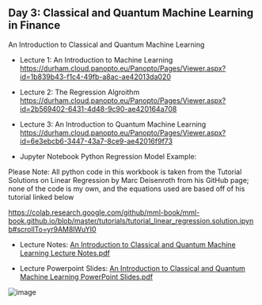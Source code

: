 ## Day 3: Classical and Quantum Machine Learning in Finance

An Introduction to Classical and Quantum Machine Learning


- Lecture 1: An Introduction to Machine Learning 
  https://durham.cloud.panopto.eu/Panopto/Pages/Viewer.aspx?id=1b839b43-f1c4-49fb-a8ac-ae42013da020
- Lecture 2: The Regression Algroithm
  https://durham.cloud.panopto.eu/Panopto/Pages/Viewer.aspx?id=2b569402-6431-4d48-9c90-ae420164a708
- Lecture 3: An Introduction to Quantum Machine Learning
  https://durham.cloud.panopto.eu/Panopto/Pages/Viewer.aspx?id=6e3ebcb6-3447-43a7-8ce9-ae42016f9f73

- Jupyter Notebook Python Regression Model Example:

Please Note: All python code in this workbook is taken from the Tutorial Solutions on Linear Regression by Marc Deisenroth from his GitHub page; none of the code is my own, and the equations used are based off of his tutorial linked below

https://colab.research.google.com/github/mml-book/mml-book.github.io/blob/master/tutorials/tutorial_linear_regression.solution.ipynb#scrollTo=yr9AM8lWuYI0

- Lecture Notes: [An Introduction to Classical and Quantum Machine Learning Lecture Notes.pdf](https://github.com/theheavygluon/QuantumFinance/files/8134311/An.Introduction.to.Classical.and.Quantum.Machine.Learning.Lecture.Notes.pdf)

- Lecture Powerpoint Slides:
  [An Introduction to Classical and Quantum Machine Learning PowerPoint Slides.pdf](https://github.com/theheavygluon/QuantumFinance/files/8125801/An.Introduction.to.Classical.and.Quantum.Machine.Learning.PowerPoint.Slides.pdf)


![image](https://user-images.githubusercontent.com/100093286/155418593-b4df14f0-cb7b-479a-b9bb-7d620d2c1d27.png)
